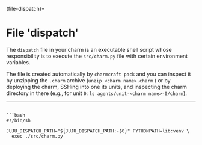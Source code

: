 (file-dispatch)=
# File 'dispatch'

The `dispatch` file in your charm is an executable shell script whose responsibility is to execute the `src/charm.py` file with certain environment variables.

The file is created automatically by `charmcraft pack` and you can inspect it by unzipping the `.charm` archive (`unzip <charm name>.charm` ) or by deploying the charm, SSHing into one its units, and inspecting the charm directory in there (e.g., for unit `0`: `ls agents/unit-<charm name>-0/charm`).

---
```{dropdown} Expand to view contents of a sample dispatch file

```bash
#!/bin/sh

JUJU_DISPATCH_PATH="${JUJU_DISPATCH_PATH:-$0}" PYTHONPATH=lib:venv \
  exec ./src/charm.py
```

```